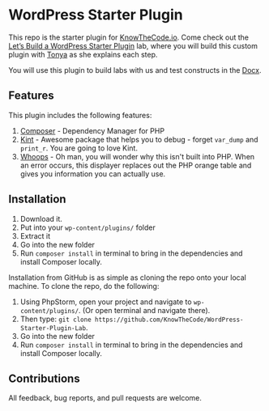 # WordPress Starter Plugin

This repo is the starter plugin for [KnowTheCode.io](https://knowthecode.io). Come check out the [Let’s Build a WordPress Starter Plugin](https://knowthecode.io/labs/lets-build-wordpress-starter-plugin) lab, where you will build this custom plugin with [Tonya](https://knowthecode.io/about) as she explains each step.

You will use this plugin to build labs with us and test constructs in the [Docx](https://KnowTheCode.io/docx).

## Features

This plugin includes the following features:

1. [Composer](https://getcomposer.org/) - Dependency Manager for PHP
2. [Kint](http://raveren.github.io/kint/) - Awesome package that helps you to debug - forget `var_dump` and `print_r`. You are going to love Kint.
3. [Whoops](https://github.com/filp/whoops) - Oh man, you will wonder why this isn't built into PHP. When an error occurs, this displayer replaces out the PHP orange table and gives you information you can actually use.

## Installation

1. Download it.
2. Put into your `wp-content/plugins/` folder
3. Extract it
4. Go into the new folder
5. Run `composer install` in terminal to bring in the dependencies and install Composer locally.

Installation from GitHub is as simple as cloning the repo onto your local machine.  To clone the repo, do the following:

1. Using PhpStorm, open your project and navigate to `wp-content/plugins/`. (Or open terminal and navigate there).
2. Then type: `git clone https://github.com/KnowTheCode/WordPress-Starter-Plugin-Lab`.
3. Go into the new folder
4. Run `composer install` in terminal to bring in the dependencies and install Composer locally.

## Contributions

All feedback, bug reports, and pull requests are welcome.
